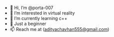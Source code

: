 - 👋 Hi, I’m @porta-007
- 👀 I’m interested in virtual reality 
- 🌱 I’m currently learning c++
- 💞️ Just a beginner
- 📫 Reach me at (adityachavhan555@gmail.com)

<!---
porta-007/porta-007 is a ✨ special ✨ repository because its `README.md` (this file) appears on your GitHub profile.
You can click the Preview link to take a look at your changes.
--->
